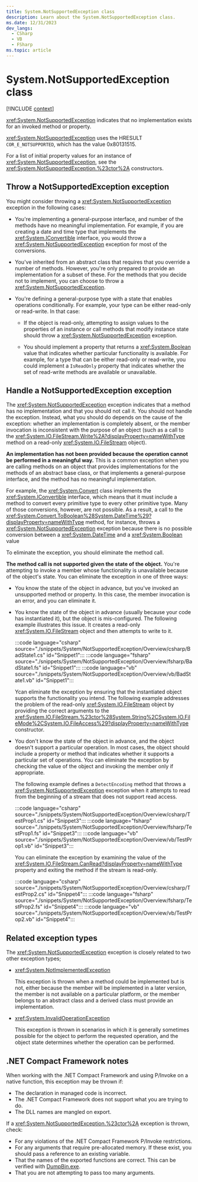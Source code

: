 ```yaml
---
title: System.NotSupportedException class
description: Learn about the System.NotSupportedException class.
ms.date: 12/31/2023
dev_langs:
  - CSharp
  - VB
  - FSharp
ms.topic: article
---
```

# System.NotSupportedException class

[!INCLUDE [context](includes/context.md)]

<xref:System.NotSupportedException> indicates that no implementation exists for an invoked method or property.

<xref:System.NotSupportedException> uses the HRESULT `COR_E_NOTSUPPORTED`, which has the value 0x80131515.

For a list of initial property values for an instance of <xref:System.NotSupportedException>, see the <xref:System.NotSupportedException.%23ctor%2A> constructors.

## Throw a NotSupportedException exception

You might consider throwing a <xref:System.NotSupportedException> exception in the following cases:

- You're implementing a general-purpose interface, and number of the methods have no meaningful implementation. For example, if you are creating a date and time type that implements the <xref:System.IConvertible> interface, you would throw a <xref:System.NotSupportedException> exception for most of the conversions.

- You've inherited from an abstract class that requires that you override a number of methods. However, you're only prepared to provide an implementation for a subset of these. For the methods that you decide not to implement, you can choose to throw a <xref:System.NotSupportedException>.

- You're defining a general-purpose type with a state that enables operations conditionally. For example, your type can be either read-only or read-write. In that case:

  - If the object is read-only, attempting to assign values to the properties of an instance or call methods that modify instance state should throw a <xref:System.NotSupportedException> exception.

  - You should implement a property that returns a <xref:System.Boolean> value that indicates whether particular functionality is available. For example, for a type that can be either read-only or read-write, you could implement a `IsReadOnly` property that indicates whether the set of read-write methods are available or unavailable.

## Handle a NotSupportedException exception

The <xref:System.NotSupportedException> exception indicates that a method has no implementation and that you should not call it. You should not handle the exception. Instead, what you should do depends on the cause of the exception: whether an implementation is completely absent, or the member invocation is inconsistent with the purpose of an object (such as a call to the <xref:System.IO.FileStream.Write%2A?displayProperty=nameWithType> method on a read-only <xref:System.IO.FileStream> object).

**An implementation has not been provided because the operation cannot be performed in a meaningful way.**
This is a common exception when you are calling methods on an object that provides implementations for the methods of an abstract base class, or that implements a general-purpose interface, and the method has no meaningful implementation.

For example, the <xref:System.Convert> class implements the <xref:System.IConvertible> interface, which means that it must include a method to convert every primitive type to every other primitive type. Many of those conversions, however, are not possible. As a result, a call to the <xref:System.Convert.ToBoolean%28System.DateTime%29?displayProperty=nameWithType> method, for instance, throws a <xref:System.NotSupportedException> exception because there is no possible conversion between a <xref:System.DateTime> and a <xref:System.Boolean> value

To eliminate the exception, you should eliminate the method call.

**The method call is not supported given the state of the object.**
You're attempting to invoke a member whose functionality is unavailable because of the object's state. You can eliminate the exception in one of three ways:

- You know the state of the object in advance, but you've invoked an unsupported method or property. In this case, the member invocation is an error, and you can eliminate it.

- You know the state of the object in advance (usually because your code has instantiated it), but the object is mis-configured. The following example illustrates this issue. It creates a read-only <xref:System.IO.FileStream> object and then attempts to write to it.

  :::code language="csharp" source="./snippets/System/NotSupportedException/Overview/csharp/BadState1.cs" id="Snippet1":::
  :::code language="fsharp" source="./snippets/System/NotSupportedException/Overview/fsharp/BadState1.fs" id="Snippet1":::
  :::code language="vb" source="./snippets/System/NotSupportedException/Overview/vb/BadState1.vb" id="Snippet1":::

  Ycan eliminate the exception by ensuring that the instantiated object supports the functionality you intend. The following example addresses the problem of the read-only <xref:System.IO.FileStream> object by providing the correct arguments to the <xref:System.IO.FileStream.%23ctor%28System.String%2CSystem.IO.FileMode%2CSystem.IO.FileAccess%29?displayProperty=nameWithType> constructor.

- You don't know the state of the object in advance, and the object doesn't support a particular operation. In most cases, the object should include a property or method that indicates whether it supports a particular set of operations. You can eliminate the exception by checking the value of the object and invoking the member only if appropriate.

  The following example defines a `DetectEncoding` method that throws a <xref:System.NotSupportedException> exception when it attempts to read from the beginning of a stream that does not support read access.

  :::code language="csharp" source="./snippets/System/NotSupportedException/Overview/csharp/TestProp1.cs" id="Snippet3":::
  :::code language="fsharp" source="./snippets/System/NotSupportedException/Overview/fsharp/TestProp1.fs" id="Snippet3":::
  :::code language="vb" source="./snippets/System/NotSupportedException/Overview/vb/TestProp1.vb" id="Snippet3":::

  You can eliminate the exception by examining the value of the <xref:System.IO.FileStream.CanRead?displayProperty=nameWithType> property and exiting the method if the stream is read-only.

  :::code language="csharp" source="./snippets/System/NotSupportedException/Overview/csharp/TestProp2.cs" id="Snippet4":::
  :::code language="fsharp" source="./snippets/System/NotSupportedException/Overview/fsharp/TestProp2.fs" id="Snippet4":::
  :::code language="vb" source="./snippets/System/NotSupportedException/Overview/vb/TestProp2.vb" id="Snippet4":::

## Related exception types

The <xref:System.NotSupportedException> exception is closely related to two other exception types;

- <xref:System.NotImplementedException>

  This exception is thrown when a method could be implemented but is not, either because the member will be implemented in a later version, the member is not available on a particular platform, or the member belongs to an abstract class and a derived class must provide an implementation.

- <xref:System.InvalidOperationException>

  This exception is thrown in scenarios in which it is generally sometimes possible for the object to perform the requested operation, and the object state determines whether the operation can be performed.

## .NET Compact Framework notes

When working with the .NET Compact Framework and using P/Invoke on a native function, this exception may be thrown if:

- The declaration in managed code is incorrect.
- The .NET Compact Framework does not support what you are trying to do.
- The DLL names are mangled on export.

If a <xref:System.NotSupportedException.%23ctor%2A> exception is thrown, check:

- For any violations of the .NET Compact Framework P/Invoke restrictions.
- For any arguments that require pre-allocated memory. If these exist, you should pass a reference to an existing variable.
- That the names of the exported functions are correct. This can be verified with [DumpBin.exe](/cpp/build/reference/dumpbin-reference).
- That you are not attempting to pass too many arguments.
